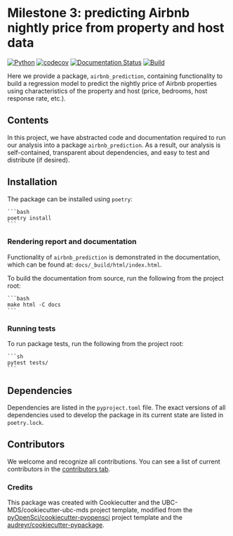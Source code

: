 # Milestone 3: predicting Airbnb nightly price from property and host data

[![Python](https://img.shields.io/badge/python-3.9-blue)]()
[![codecov](https://codecov.io/gh/TomasBeuzen/airbnb_prediction/branch/main/graph/badge.svg)](https://codecov.io/gh/TomasBeuzen/airbnb_prediction)
[![Documentation Status](https://readthedocs.org/projects/airbnb_prediction/badge/?version=latest)](https://airbnb_prediction.readthedocs.io/en/latest/?badge=latest)
[![Build](https://github.com/TomasBeuzen/airbnb_prediction/workflows/build/badge.svg)](https://github.com/TomasBeuzen/airbnb_prediction/actions/workflows/build.yml)

Here we provide a package, `airbnb_prediction`, containing functionality to build a regression model to predict the nightly price of Airbnb properties using characteristics of the property and host (price, bedrooms, host response rate, etc.).

## Contents

In this project, we have abstracted code and documentation required to run our analysis into a package `airbnb_prediction`. As a result, our analysis is self-contained, transparent about dependencies, and easy to test and distribute (if desired).

## Installation

The package can be installed using `poetry`:

    ```bash
    poetry install
    ```

### Rendering report and documentation

Functionality of `airbnb_prediction` is demonstrated in the documentation, which can be found at: `docs/_build/html/index.html`.

To build the documentation from source, run the following from the project root:

    ```bash
    make html -C docs
    ```

### Running tests

To run package tests, run the following from the project root:

    ```sh
    pytest tests/
    ```

## Dependencies

Dependencies are listed in the `pyproject.toml` file. The exact versions of all dependencies used to develop the package in its current state are listed in `poetry.lock`.

## Contributors

We welcome and recognize all contributions. You can see a list of current contributors in the [contributors tab](https://github.com/TomasBeuzen/airbnb_prediction/graphs/contributors).

### Credits

This package was created with Cookiecutter and the UBC-MDS/cookiecutter-ubc-mds project template, modified from the [pyOpenSci/cookiecutter-pyopensci](https://github.com/pyOpenSci/cookiecutter-pyopensci) project template and the [audreyr/cookiecutter-pypackage](https://github.com/audreyr/cookiecutter-pypackage).
